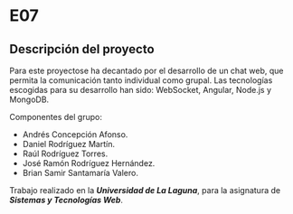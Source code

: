 # E07

## Descripción del proyecto

 Para este proyectose ha decantado por el desarrollo de un chat web, que permita la
comunicación tanto individual como grupal. Las tecnologías escogidas para su
desarrollo han sido: WebSocket, Angular, Node.js y MongoDB.

Componentes del grupo:
- Andrés Concepción Afonso.
- Daniel Rodríguez Martín.
- Raúl Rodríguez Torres.
- José Ramón Rodríguez Hernández.
- Brian Samir Santamaría Valero.

 Trabajo realizado en la ***Universidad de La Laguna***, para la asignatura de ***Sistemas y
Tecnologías Web***.
